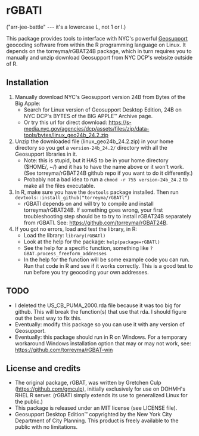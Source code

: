# rGBATl
("arr-jee-battle" --- it's a lowercase L, not 1 or I.)

This package provides tools to interface with NYC's powerful [Geosupport](https://www.nyc.gov/site/planning/data-maps/open-data/dwn-gde-home.page) geocoding software from within the R programming language on Linux. It depends on the torreyma/rGBAT24B package, which in turn requires you to manually and unzip download Geosupport from NYC DCP's website outside of R. 


## Installation
1. Manually download NYC's Geosupport version 24B from Bytes of the Big Apple:
    * Search for Linux version of Geosupport Desktop Edition, 24B on NYC DCP's BYTES of the BIG APPLE™ Archive page.
    * Or try this url for direct download: https://s-media.nyc.gov/agencies/dcp/assets/files/zip/data-tools/bytes/linux_geo24b_24.2.zip
2. Unzip the downloaded file (linux_geo24b_24.2.zip) in your home directory so you get a `version-24b_24.2/` directory with all the Geosupport libraries in it. 
    * Note: this is stupid, but it HAS to be in your home directory ($HOME/, ~/) and it has to have the name above or it won't work. (See torreyma/rGBAT24B github repo if you want to do it differently.)
    * Probably not a bad idea to run a `chmod -r 755 version-24b_24.2` to make all the files executable.
2. In R, make sure you have the `devtools` package installed. Then run `devtools::install_github("torreyma/rGBATl")`
    * rGBATl depends on and will try to compile and install torreyma/rGBAT24B. If something goes wrong, your first troubleshooting step should be to try to install rGBAT24B separately from rGBATl. See: https://github.com/torreyma/rGBAT24B. 
3. If you got no errors, load and test the library, in R:
    * Load the library: `library(rGBATl)`
    * Look at the help for the package: `help(package=rGBATl)`
    * See the help for a specific function, something like `?GBAT.process_freeform_addresses`
    * In the help for the function will be some example code you can run. Run that code in R and see if it works correctly. This is a good test to run before you try geocoding your own addresses.


## TODO
* I deleted the US_CB_PUMA_2000.rda file because it was too big for github. This will break the function(s) that use that rda. I should figure out the best way to fix this.
* Eventually: modify this package so you can use it with any version of Geosupport.
* Eventually: this package should run in R on Windows. For a temporary workaround Windows installation option that may or may not work, see: https://github.com/torreyma/rGBAT-win


## License and credits
* The original package, rGBAT, was written by Gretchen Culp (https://github.com/gmculp), initially exclusively for use on DOHMH's RHEL R server. (rGBATl simply extends its use to generalized Linux for the public.)
* This package is released under an MIT license (see LICENSE file).
* Geosupport Desktop Edition™ copyrighted by the New York City Department of City Planning. This product is freely available to the public with no limitations. 




